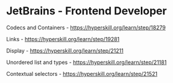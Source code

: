 # JetBrains - Frontend Developer


Codecs and Containers - https://hyperskill.org/learn/step/18279 <br/>

Links - https://hyperskill.org/learn/step/19281 <br/>

Display - https://hyperskill.org/learn/step/21211 <br/>

Unordered list and types - https://hyperskill.org/learn/step/21181  <br/>

Contextual selectors - https://hyperskill.org/learn/step/21521 <br/>
